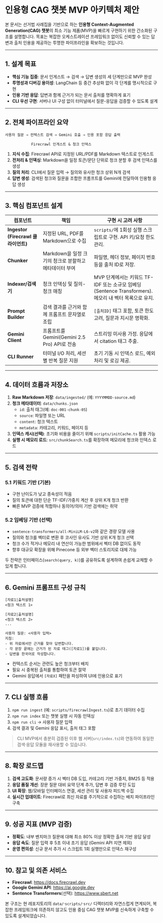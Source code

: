 # 인용형 CAG 챗봇 MVP 아키텍처 제안

본 문서는 선거법 사례집을 기반으로 하는 **인용형 Context-Augmented Generation(CAG) 챗봇**의 최소 기능 제품(MVP)을 빠르게 구현하기 위한 간소화된 구조를 설명합니다. 목표는 복잡한 오케스트레이션 프레임워크 없이도 신뢰할 수 있는 답변과 출처 인용을 제공하는 투명한 파이프라인을 확보하는 것입니다.

---

## 1. 설계 목표

- **핵심 기능 집중**: 문서 인게스트 → 검색 → 답변 생성의 세 단계만으로 MVP 완성
- **투명성과 디버깅 용이성**: LangChain 등 중간 추상화 없이 각 단계를 명시적으로 구현
- **인용 기반 응답**: 답변과 함께 근거가 되는 문서 출처를 명확하게 표기
- **CLI 우선 구현**: 서버나 UI 구성 없이 터미널에서 질문-응답을 검증할 수 있도록 설계

---

## 2. 전체 파이프라인 요약

```
사용자 질문 → 컨텍스트 검색 → Gemini 호출 → 인용 포함 응답 출력
                    ↑
            Firecrawl 인게스트 & 청크 인덱스
```

1. **지식 수집**: Firecrawl API로 지정된 URL/PDF를 Markdown 텍스트로 인게스트
2. **전처리 & 인덱싱**: Markdown을 일정 토큰/문단 단위로 청크 분할 후 검색 인덱스를 생성
3. **질의 처리**: CLI에서 질문 입력 → 질의와 유사한 청크 상위 N개 검색
4. **답변 생성**: 검색된 청크와 질문을 조합한 프롬프트를 Gemini에 전달하여 인용형 응답 생성

---

## 3. 핵심 컴포넌트 설계

| 컴포넌트 | 책임 | 구현 시 고려 사항 |
| --- | --- | --- |
| **Ingestor (Firecrawl 클라이언트)** | 지정된 URL, PDF를 Markdown으로 수집 | `scripts/`에 1회성 실행 스크립트로 구현. API 키/요청 한도 관리. |
| **Chunker** | Markdown을 일정 크기의 청크로 분할하고 메타데이터 부여 | 파일명, 헤더 정보, 페이지 번호 등을 출처 ID로 저장. |
| **Indexer/검색기** | 청크 인덱싱 및 질의-청크 매칭 | MVP 단계에서는 키워드 TF-IDF 또는 소규모 임베딩(Sentence Transformers). 메모리 내 벡터 목록으로 유지. |
| **Prompt Builder** | 검색 결과를 근거와 함께 프롬프트 문자열로 조립 | `[출처ID]` 태그 포함, 토큰 한도 고려, 질문과 지시문 명확화. |
| **Gemini Client** | 프롬프트를 Gemini(Gemini 2.5 Pro) API로 전송 | 스트리밍 미사용 가정. 응답에서 citation 태그 추출. |
| **CLI Runner** | 터미널 I/O 처리, 세션별 반복 질문 지원 | 초기 기동 시 인덱스 로드, 예외 처리 및 로깅 제공. |

---

## 4. 데이터 흐름과 저장소

1. **Raw Markdown 저장**: `data/ingested/` (예: `YYYYMMDD-source.md`)
2. **청크 메타데이터**: `data/chunks.json`
   - `id`: 출처 태그(예: `doc-001-chunk-05`)
   - `source`: 파일명 또는 URL
   - `content`: 청크 텍스트
   - `metadata`: 카테고리, 키워드, 페이지 등
3. **인덱스 캐시(선택)**: 초기화 비용을 줄이기 위해 `scripts/initCache.ts` 활용 가능
4. **실행 시 메모리 로드**: `src/chunkSearch.ts`를 확장하여 메모리에 청크와 인덱스 로드

---

## 5. 검색 전략

### 5.1 키워드 기반 (기본)
- 구현 난이도가 낮고 종속성이 적음
- 질의 토큰에 대한 단순 TF-IDF/가중치 계산 후 상위 K개 청크 반환
- 빠른 MVP 검증에 적합하나 동의어/의미 기반 검색에는 취약

### 5.2 임베딩 기반 (선택)
- `sentence-transformers/all-MiniLM-L6-v2`와 같은 경량 모델 사용
- 질의와 청크를 벡터로 변환 후 코사인 유사도 기반 상위 K개 청크 선택
- 청크 수가 적거나 메모리 내 연산이 가능한 범위에서 벡터 DB 없이도 동작
- 향후 대규모 확장을 위해 Pinecone 등 외부 벡터 스토리지로 대체 가능

두 전략은 인터페이스(`search(query, k)`)를 공유하도록 설계하여 손쉽게 교체할 수 있게 합니다.

---

## 6. Gemini 프롬프트 구성 규칙

```
[자료1|출처설명]
<청크 텍스트 1>

[자료2|출처설명]
<청크 텍스트 2>
...

사용자 질문: <사용자 입력>
지침:
- 위 자료에서만 근거를 찾아 답변합니다.
- 각 문장 끝에는 근거가 된 자료 태그([자료1])를 붙입니다.
- 답변을 한국어로 작성합니다.
```

- 컨텍스트 순서는 관련도 높은 청크부터 배치
- 필요 시 중복된 출처를 통합하여 토큰 절약
- Gemini 응답에서 `[자료X]` 패턴을 파싱하여 UI에 인용으로 표기

---

## 7. CLI 실행 흐름

1. `npm run ingest` (예: `scripts/firecrawlIngest.ts`)로 초기 데이터 수집
2. `npm run index` 또는 챗봇 실행 시 자동 인덱싱
3. `npm run cli` → 사용자 질문 입력
4. 검색 결과 및 Gemini 응답 표시, 출처 태그 포함

> CLI MVP에서 충분히 검증된 이후 웹 서버(`src/index.ts`)와 연동하여 동일한 검색·응답 모듈을 재사용할 수 있습니다.

---

## 8. 확장 로드맵

1. **검색 고도화**: 문서량 증가 시 벡터 DB 도입, 카테고리 기반 가중치, BM25 등 적용
2. **응답 품질 개선**: 장문 질문 대비 요약 단계 추가, 답변 후 검증 루틴 도입
3. **UI 확장**: 웹/모바일 인터페이스 연결, 세션 관리 및 사용자 피드백 수집
4. **실시간 업데이트**: Firecrawl로 최신 자료를 주기적으로 수집하는 배치 파이프라인 구축

---

## 9. 성공 지표 (MVP 검증)

- **정확도**: 내부 벤치마크 질문에 대해 최소 80% 이상 정확한 출처 기반 응답 달성
- **응답 속도**: 질문 입력 후 5초 이내 초기 응답 (Gemini API 지연 제외)
- **운영 편의성**: 신규 문서 추가 시 스크립트 1회 실행만으로 인덱스 재구성

---

## 10. 참고 및 의존 서비스

- **Firecrawl**: https://docs.firecrawl.dev
- **Google Gemini API**: https://ai.google.dev
- **Sentence Transformers**(선택): https://www.sbert.net

본 구조는 현 레포지토리의 `data/`·`scripts/`·`src/` 디렉터리와 자연스럽게 연계되어, 복잡한 프레임워크에 의존하지 않고도 인용 중심 CAG 챗봇 MVP를 신속하게 구축할 수 있도록 설계되었습니다.
